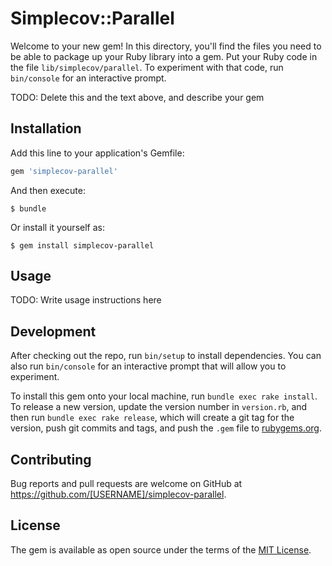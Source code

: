 # Simplecov::Parallel

Welcome to your new gem! In this directory, you'll find the files you need to be able to package up your Ruby library into a gem. Put your Ruby code in the file `lib/simplecov/parallel`. To experiment with that code, run `bin/console` for an interactive prompt.

TODO: Delete this and the text above, and describe your gem

## Installation

Add this line to your application's Gemfile:

```ruby
gem 'simplecov-parallel'
```

And then execute:

    $ bundle

Or install it yourself as:

    $ gem install simplecov-parallel

## Usage

TODO: Write usage instructions here

## Development

After checking out the repo, run `bin/setup` to install dependencies. You can also run `bin/console` for an interactive prompt that will allow you to experiment.

To install this gem onto your local machine, run `bundle exec rake install`. To release a new version, update the version number in `version.rb`, and then run `bundle exec rake release`, which will create a git tag for the version, push git commits and tags, and push the `.gem` file to [rubygems.org](https://rubygems.org).

## Contributing

Bug reports and pull requests are welcome on GitHub at https://github.com/[USERNAME]/simplecov-parallel.


## License

The gem is available as open source under the terms of the [MIT License](http://opensource.org/licenses/MIT).

